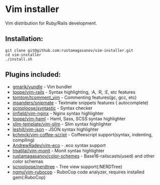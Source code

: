 # Vim installer

Vim distribution for Ruby/Rails development.

## Installation:

```
git clone git@github.com:rustamagasanov/vim-installer.git
cd vim-installer
./install.sh
```

## Plugins included:

  -  [gmarik/vundle](https://github.com/gmarik/Vundle.vim) - Vim bundler
  -  [tpope/vim-rails](https://github.com/tpope/vim-rails) - Syntax highlighting, :A, :R, :E, etc features
  -  [tomtom/tcomment_vim](https://github.com/tomtom/tcomment_vim) - Commenting features(gc, gcc, etc)
  -  [msanders/snipmate](https://github.com/msanders/snipmate.vim) - Textmate snippets features (<tab> autocomplete)
  -  [scrooloose/syntastic](https://github.com/scrooloose/syntastic) - Syntax checker
  -  [jinfield/vim-nginx](https://github.com/jinfield/vim-nginx) - Nginx syntax highlighter
  -  [tpope/vim-haml](https://github.com/tpope/vim-haml) - Haml, Sass, SCSS syntax highlighter
  -  [slim-template/vim-slim](https://github.com/slim-template/vim-slim) - Slim syntax highlighter
  -  [leshill/vim-json](https://github.com/leshill/vim-json) - JSON syntax highlighter
  -  [kchmck/vim-coffee-script](https://github.com/kchmck/vim-coffee-script) - Coffeescript support(syntax, indenting, compiling)
  -  [AndrewRadev/vim-eco](https://github.com/AndrewRadev/vim-eco) - .eco syntax support
  -  [tmatilai/vim-monit](https://github.com/tmatilai/vim-monit) - Monit syntax highlighter
  -  [rustamagasanov/color-schemes](https://github.com/rustamagasanov/color-schemes) - Base16-railscasts(used) and other color schemas
  -  [scrooloose/nerdtree](https://github.com/scrooloose/nerdtree) - Tree view support(:NERDTree)
  -  [ngmy/vim-rubocop](https://github.com/ngmy/vim-rubocop) - RuboCop code analyzer, requires installed gem(:RuboCop)
